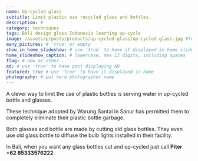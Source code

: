 ```yaml
---
name: Up-cycled glass
subtitle: Limit plastic use recycled glass and bottles.
description: #
category: techniques
tags: Bali design glass Indonesia learning up-cycle
image: /assets/p/posts/products/up-cycled-glass/up-cycled-glass.jpg #for OG and twitter cards
many_pictures: # 'true' or empty
show_in_home_slideshow: # use 'true' to have it displayed in home slideshow
home_slideshow_caption: # lowercase, max 12 digits, including spaces
flag: # new or other...
ad: # use 'true' to have post displaying AD
featured: true # use 'true' to have it displayed in home
photography: # put here photographer name
---
```

A clever way to limit the use of plastic bottles is serving water in up-cycled bottle and glasses.

These technique adopted by Warung Santai in Sanur has permitted them to completely eliminate their plastic bottle garbage.

Both glasses and bottle are made by cutting old glass bottles. They even use old glass bottle to diffuse the bulb lights installed in their facility.

In Bali, when you want any glass bottles cut and up-cycled just call **Piter +62 85333576222**.
